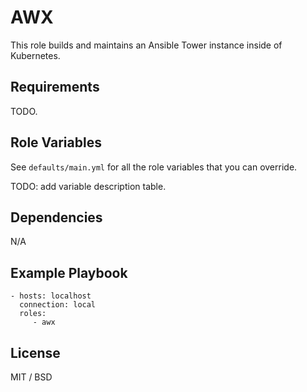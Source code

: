 AWX
=======

This role builds and maintains an Ansible Tower instance inside of Kubernetes.

Requirements
------------

TODO.

Role Variables
--------------

See `defaults/main.yml` for all the role variables that you can override.

TODO: add variable description table.

Dependencies
------------

N/A

Example Playbook
----------------

    - hosts: localhost
      connection: local
      roles:
         - awx

License
-------

MIT / BSD
